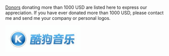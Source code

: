 <!---
    @title         Donors
    @creator       Yichun Zhang
    @created       2015-08-11 10:11 GMT
    @modifier      Yichun Zhang
    @modifier_link yichun-zhang
    @modified      2015-08-11 10:24 GMT
    @changes       3
--->

[Donors](donors.html) donating more than 1000 USD are listed here to express our appreciation. If you have ever donated more than 1000 USD, please contact me and send me your company or personal logos.

<html>
<img src="kugou-music.jpg">
</html>
